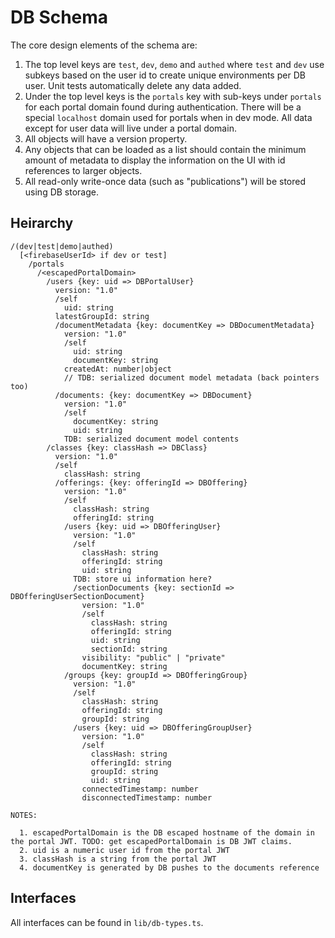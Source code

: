 # DB Schema

The core design elements of the schema are:

1. The top level keys are `test`, `dev`, `demo` and `authed` where `test` and `dev` use subkeys based on the user id to create unique environments per DB user.  Unit tests automatically delete any data added.
2. Under the top level keys is the `portals` key with sub-keys under `portals` for each portal domain found during authentication.  There will be a special `localhost` domain used for portals when in dev mode.  All data except for user data will live under a portal domain.
4. All objects will have a version property.
5. Any objects that can be loaded as a list should contain the minimum amount of metadata to display the information on the UI with id references to larger objects.
6. All read-only write-once data (such as "publications") will be stored using DB storage.

## Heirarchy

```
/(dev|test|demo|authed)
  [<firebaseUserId> if dev or test]
    /portals
      /<escapedPortalDomain>
        /users {key: uid => DBPortalUser}
          version: "1.0"
          /self
            uid: string
          latestGroupId: string
          /documentMetadata {key: documentKey => DBDocumentMetadata}
            version: "1.0"
            /self
              uid: string
              documentKey: string
            createdAt: number|object
            // TDB: serialized document model metadata (back pointers too)
          /documents: {key: documentKey => DBDocument}
            version: "1.0"
            /self
              documentKey: string
              uid: string
            TDB: serialized document model contents
        /classes {key: classHash => DBClass}
          version: "1.0"
          /self
            classHash: string
          /offerings: {key: offeringId => DBOffering}
            version: "1.0"
            /self
              classHash: string
              offeringId: string
            /users {key: uid => DBOfferingUser}
              version: "1.0"
              /self
                classHash: string
                offeringId: string
                uid: string
              TDB: store ui information here?
              /sectionDocuments {key: sectionId => DBOfferingUserSectionDocument}
                version: "1.0"
                /self
                  classHash: string
                  offeringId: string
                  uid: string
                  sectionId: string
                visibility: "public" | "private"
                documentKey: string
            /groups {key: groupId => DBOfferingGroup}
              version: "1.0"
              /self
                classHash: string
                offeringId: string
                groupId: string
              /users {key: uid => DBOfferingGroupUser}
                version: "1.0"
                /self
                  classHash: string
                  offeringId: string
                  groupId: string
                  uid: string
                connectedTimestamp: number
                disconnectedTimestamp: number

NOTES:

  1. escapedPortalDomain is the DB escaped hostname of the domain in the portal JWT. TODO: get escapedPortalDomain is DB JWT claims.
  2. uid is a numeric user id from the portal JWT
  3. classHash is a string from the portal JWT
  4. documentKey is generated by DB pushes to the documents reference
```

## Interfaces

All interfaces can be found in `lib/db-types.ts`.